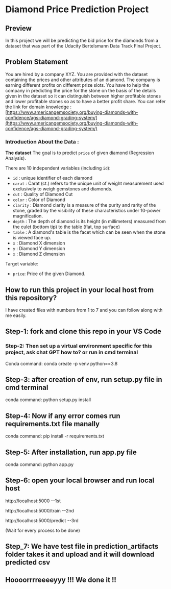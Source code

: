 # Diamond Price Prediction Project

## Preview

In this project we will be predicting the bid price for the diamonds from a dataset that was part of the Udacity Bertelsmann Data Track Final Project.

## Problem Statement

You are hired by a company XYZ. You are provided with the dataset containing the prices and other attributes of an diamond. The company is earning different profits on different prize slots. You have to help the company in predicting the price for the stone on the basis of the details given in the dataset so it can distinguish between higher profitable stones and lower profitable stones so as to have a better profit share. You can refer the link for domain knowledge : 
[https://www.americangemsociety.org/buying-diamonds-with-confidence/ags-diamond-grading-system/](https://www.americangemsociety.org/buying-diamonds-with-confidence/ags-diamond-grading-system/)

### Introduction About the Data :

**The dataset** The goal is to predict `price` of given diamond (Regression Analysis).

There are 10 independent variables (including `id`):

* `id` : unique identifier of each diamond
* `carat` : Carat (ct.) refers to the unique unit of weight measurement used exclusively to weigh gemstones and diamonds.
* `cut` : Quality of Diamond Cut
* `color` : Color of Diamond
* `clarity` : Diamond clarity is a measure of the purity and rarity of the stone, graded by the visibility of these characteristics under 10-power magnification.
* `depth` : The depth of diamond is its height (in millimeters) measured from the culet (bottom tip) to the table (flat, top surface)
* `table` : A diamond's table is the facet which can be seen when the stone is viewed face up.
* `x` : Diamond X dimension
* `y` : Diamond Y dimension
* `x` : Diamond Z dimension

Target variable:
* `price`: Price of the given Diamond.

## How to run this project in your local host from this repository?

I have created files with numbers from 1 to 7 and you can follow along with me easily.

## Step-1: fork and clone this repo in your VS Code 

### Step-2: Then set up a virtual environment specific for this project, ask chat GPT how to? or run in cmd terminal

Conda command: conda create -p venv python==3.8

## Step-3: after creation of env, run setup.py file in cmd terminal

conda command:  python setup.py install

## Step-4: Now if any error comes run requirements.txt file manally

conda command:  pip install -r requirements.txt

## Step-5:  After installation, run app.py file

conda command: python app.py

## Step-6:  open your local browser and run local host 

http://localhost:5000   --1st

http://localhost:5000/train  --2nd

http://localhost:5000/predict  --3rd

(Wait for every process to be done)

## Step_7: We have test file in prediction_artifacts folder takes it and upload and it will download predicted csv

## Hoooorrrreeeeyyy !!! We done it !!
